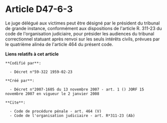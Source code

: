 # Article D47-6-3

Le juge délégué aux victimes peut être désigné par le président du tribunal de grande instance, conformément aux dispositions
de l'article R. 311-23 du code de l'organisation judiciaire, pour présider les audiences du tribunal correctionnel statuant
après renvoi sur les seuls intérêts civils, prévues par le quatrième alinéa de l'article 464 du présent code.

**Liens relatifs à cet article**

	**Codifié par**:

	  - Décret n°59-322 1959-02-23

	**Créé par**:

	  - Décret n°2007-1605 du 13 novembre 2007 - art. 1 () JORF 15 novembre 2007 en vigueur le 2 janvier 2008

	**Cite**:

	  - Code de procédure pénale - art. 464 (V)
	  - Code de l'organisation judiciaire - art. R*311-23 (Ab)

